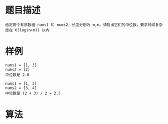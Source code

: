 # 题目描述
	给定两个有序数组 nums1 和 nums2，长度分别为 m,n。请找出它们的中位数，要求时间复杂度在 O(log(n+m)) 以内

# 样例
	nums1 = [1, 3]
	nums2 = [2]
	中位数是 2.0

	nums1 = [1, 2]
	nums2 = [3, 4]
	中位数是 (2 + 3) / 2 = 2.5

# 算法
